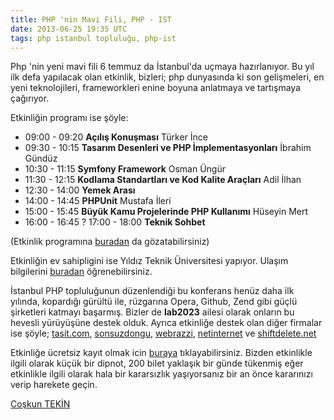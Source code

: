 ```yaml
---
title: PHP 'nin Mavi Fili, PHP - IST
date: 2013-06-25 19:35 UTC
tags: php istanbul topluluğu, php-ist
---
```


Php 'nin yeni mavi fili 6 temmuz da İstanbul'da uçmaya hazırlanıyor. Bu yıl ilk defa yapılacak olan etkinlik, bizleri; php dunyasında ki son gelişmeleri, en yeni teknolojileri, frameworkleri enine boyuna anlatmaya ve tartışmaya çağırıyor.

Etkinliğin programı ise şöyle:

*   09:00 - 09:20 **Açılış Konuşması** Türker İnce
*   09:30 - 10:15 **Tasarım Desenleri ve PHP İmplementasyonları** İbrahim Gündüz
*   10:30 - 11:15 **Symfony Framework** Osman Üngür
*   11:30 - 12:15 **Kodlama Standartları ve Kod Kalite Araçları** Adil İlhan
*   12:30 - 14:00 **Yemek Arası**
*   14:00 - 14:45 **PHPUnit** Mustafa İleri
*   15:00 - 15:45 **Büyük Kamu Projelerinde PHP Kullanımı** Hüseyin Mert
*   16:00 - 16:45 ? 17:00 - 18:00 **Teknik Sohbet**

(Etkinlik programına [buradan][1] da gözatabilirsiniz)

Etkinliğin ev sahipligini ise Yıldız Teknik Üniversitesi yapıyor. Ulaşım bilgilerini [buradan][2] öğrenebilirsiniz.

İstanbul PHP topluluğunun düzenlendiği bu konferans henüz daha ilk yılında, kopardığı gürültü ile, rüzgarına Opera, Github, Zend gibi güçlü şirketleri katmayı başarmış. Bizler de **lab2023** ailesi olarak onların bu hevesli yürüyüşüne destek olduk. Ayrıca etkinliğe destek olan diğer firmalar ise şöyle; [tasit.com][3], [sonsuzdongu][4], [webrazzi][5], [netinternet][6] ve [shiftdelete.net][7]

Etkinliğe ücretsiz kayıt olmak icin [buraya][8] tıklayabilirsiniz. Bizden etkinlikle ilgili olarak küçük bir dipnot, 200 bilet yaklaşık bir günde tükenmiş eğer etkinlikle ilgili olarak hala bir kararsızlık yaşıyorsanız bir an önce kararınızı verip harekete geçin.

 [1]: http://2013.phpist.org/#!/program
 [2]: http://2013.phpist.org/#!/venue
 [3]: http://www.tasit.com/
 [4]: http://sonsuzdongu.com/
 [5]: http://www.webrazzi.com/
 [6]: http://www.netinternet.com.tr/
 [7]: http://shiftdelete.net/
 [8]: http://phpist.eventbrite.com/

[Coşkun TEKİN](http://twitter.com/coskuntekin)

